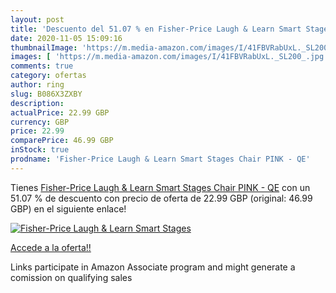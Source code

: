 ```yaml
---
layout: post
title: 'Descuento del 51.07 % en Fisher-Price Laugh & Learn Smart Stages '
date: 2020-11-05 15:09:16
thumbnailImage: 'https://m.media-amazon.com/images/I/41FBVRabUxL._SL200_.jpg'
images: [ 'https://m.media-amazon.com/images/I/41FBVRabUxL._SL200_.jpg' ]
comments: true
category: ofertas
author: ring
slug: B086X3ZXBY
description:
actualPrice: 22.99 GBP
currency: GBP
price: 22.99
comparePrice: 46.99 GBP
inStock: true
prodname: 'Fisher-Price Laugh & Learn Smart Stages Chair PINK - QE'
---
```


Tienes [Fisher-Price Laugh & Learn Smart Stages Chair PINK - QE](https://www.amazon.co.uk/dp/B086X3ZXBY/?tag=tolees0a-21) con un 51.07 % de descuento con precio de oferta de 22.99 GBP (original: 46.99 GBP) en el siguiente enlace!

[![Fisher-Price Laugh & Learn Smart Stages ](https://m.media-amazon.com/images/I/41FBVRabUxL._SL200_.jpg)](https://www.amazon.co.uk/dp/B086X3ZXBY/?tag=tolees0a-21)

[Accede a la oferta!!](https://www.amazon.co.uk/dp/B086X3ZXBY/?tag=tolees0a-21)

Links participate in Amazon Associate program and might generate a comission on qualifying sales


